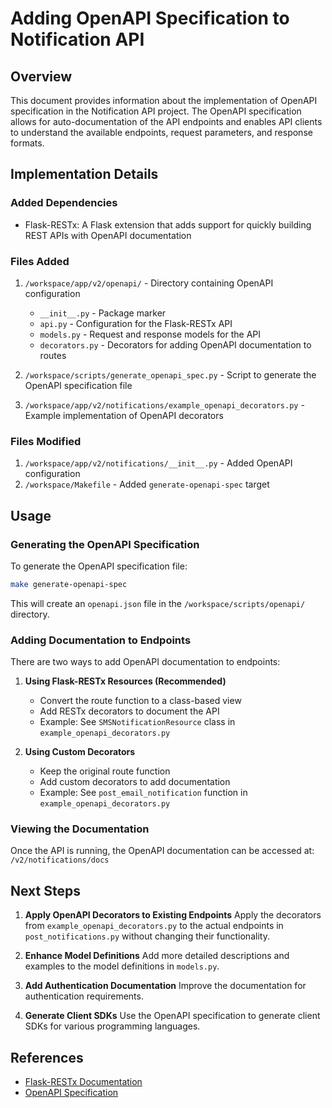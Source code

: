 # Adding OpenAPI Specification to Notification API

## Overview
This document provides information about the implementation of OpenAPI specification in the Notification API project. The OpenAPI specification allows for auto-documentation of the API endpoints and enables API clients to understand the available endpoints, request parameters, and response formats.

## Implementation Details

### Added Dependencies
- Flask-RESTx: A Flask extension that adds support for quickly building REST APIs with OpenAPI documentation

### Files Added
1. `/workspace/app/v2/openapi/` - Directory containing OpenAPI configuration
   - `__init__.py` - Package marker
   - `api.py` - Configuration for the Flask-RESTx API
   - `models.py` - Request and response models for the API
   - `decorators.py` - Decorators for adding OpenAPI documentation to routes

2. `/workspace/scripts/generate_openapi_spec.py` - Script to generate the OpenAPI specification file

3. `/workspace/app/v2/notifications/example_openapi_decorators.py` - Example implementation of OpenAPI decorators

### Files Modified
1. `/workspace/app/v2/notifications/__init__.py` - Added OpenAPI configuration
2. `/workspace/Makefile` - Added `generate-openapi-spec` target

## Usage

### Generating the OpenAPI Specification
To generate the OpenAPI specification file:

```bash
make generate-openapi-spec
```

This will create an `openapi.json` file in the `/workspace/scripts/openapi/` directory.

### Adding Documentation to Endpoints
There are two ways to add OpenAPI documentation to endpoints:

1. **Using Flask-RESTx Resources (Recommended)**
   - Convert the route function to a class-based view
   - Add RESTx decorators to document the API
   - Example: See `SMSNotificationResource` class in `example_openapi_decorators.py`

2. **Using Custom Decorators**
   - Keep the original route function
   - Add custom decorators to add documentation
   - Example: See `post_email_notification` function in `example_openapi_decorators.py`

### Viewing the Documentation
Once the API is running, the OpenAPI documentation can be accessed at:
`/v2/notifications/docs`

## Next Steps

1. **Apply OpenAPI Decorators to Existing Endpoints**
   Apply the decorators from `example_openapi_decorators.py` to the actual endpoints in `post_notifications.py` without changing their functionality.

2. **Enhance Model Definitions**
   Add more detailed descriptions and examples to the model definitions in `models.py`.

3. **Add Authentication Documentation**
   Improve the documentation for authentication requirements.

4. **Generate Client SDKs**
   Use the OpenAPI specification to generate client SDKs for various programming languages.

## References
- [Flask-RESTx Documentation](https://flask-restx.readthedocs.io/)
- [OpenAPI Specification](https://swagger.io/specification/)
